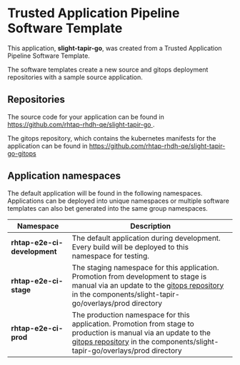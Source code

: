 # Trusted Application Pipeline Software Template

This application, **slight-tapir-go**, was created from a Trusted Application Pipeline Software Template.

The software templates create a new source and gitops deployment repositories with a sample source application. 

## Repositories

The source code for your application can be found in [https://github.com/rhtap-rhdh-qe/slight-tapir-go ](https://github.com/rhtap-rhdh-qe/slight-tapir-go ).
 
The gitops repository, which contains the kubernetes manifests for the application can be found in 
[https://github.com/rhtap-rhdh-qe/slight-tapir-go-gitops ](https://github.com/rhtap-rhdh-qe/slight-tapir-go-gitops ) 

## Application namespaces 

The default application will be found in the following namespaces. Applications can be deployed into unique namespaces or multiple software templates can also bet generated into the same group namespaces.  

|  Namespace   |  Description   |  
| -------- | -------- |   
| **rhtap-e2e-ci-development** | The default application during development. Every build will be deployed to this namespace for testing. | 
| **rhtap-e2e-ci-stage** | The staging namespace for this application. Promotion from development to stage is manual via an update to the [gitops repository](https://github.com/rhtap-rhdh-qe/slight-tapir-go-gitops ) in the components/slight-tapir-go/overlays/prod directory |  
| **rhtap-e2e-ci-prod** | The production namespace for this application. Promotion from stage to production is manual via an update to the [gitops repository](https://github.com/rhtap-rhdh-qe/slight-tapir-go-gitops ) in the components/slight-tapir-go/overlays/prod directory | 